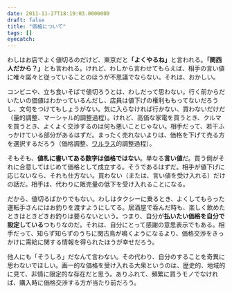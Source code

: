 ```yaml
---
date: 2011-11-27T18:19:03.0000000
draft: false
title: "価格について"
tags: []
eyecatch: 
---
```

<p>わしはお店でよく値切るのだけど、東京だと<b>「よくやるね」</b>と言われる。<b>「関西人だから？」</b>とも言われる。けれど、わしから言わせてもらえば、相手の言い値に唯々諾々と従っていることのほうが不思議でならない。それは、おかしい。</p><p>コンビニや、立ち食いそばで値切ろうとは、わしだって思わない。行く前からだいたいの価値はわかっているんだし、店員は値下げの権利ももってないだろうし、文句をつけてもしょうがない。気に入らなければ行かない、買わないだけだ（量的調整、マーシャル的調整過程）。けれど、高価な家電を買うとき、クルマを買うとき、よくよく交渉するのは何も悪いことじゃない。相手だって、若干ふっかけている部分があるはずだ。まったく売れないよりは、価格を下げて売る方を選択するだろう（価格調整、<a class="keyword" href="http://d.hatena.ne.jp/keyword/%A5%EF%A5%EB%A5%E9%A5%B9">ワルラス</a>的調整過程）。</p><p>そもそも、<b>値札に書いてある数字は価格ではない</b>。単なる<b>言い値</b>だ。買う側がそれに合意してはじめて価格として成立する。そうであるはずだ。相手が値下げに応じないなら、それも仕方ない。買わない（または、言い値を受け入れる）だけの話だ。相手は、代わりに販売量の低下を受け入れることになる。</p><p>だから、値切るばかりでもない。わしはタクシーに乗るとき、よくしてもらった運転手さんにはお釣りを渡すようにしてる。居酒屋で呑んだ時も、楽しく飲めたときはときどきお釣りは要らないという。つまり、自分が<b>払いたい価格を自分で設定している</b>つもりなのだ。それは、自分にとって感謝の意思表示でもある。相手だって、知らず知らずのうちに閑古鳥が鳴くようになるより、価格交渉をきっかけに需給に関する情報を得られたほうが幸せだろう。</p><p>他人にも「そうしろ」だなんて言わない。その代わり、自分のすることを奇異に思わないでほしい。画一的な価格を受け入れる大衆というのは、歴史的、地域的に見て、非情に限定的な存在だと思う。ありふれて、頻繁に買うモノでなければ、購入時に価格交渉する方が当たり前だろう。</p>
